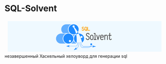 # SQL-Solvent

<img src="https://github.com/nixorn/SQL-Solvent/blob/master/logo.png?raw=true" align="left" hspace="10" vspace="6">

незавершенный Хаскельный хелоуворд для генерации sql

